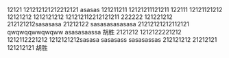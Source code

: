 12121
121212121212212121
asasas
121211211
12121211121211
122111
12121121212
12121212
1212121212
121212112212121211
222222
121221212
212121212sasasasa
21212122
sasasasasasasa
21212121212112121
qwqwqqwwqwqww
asasasaassa
胡胜
2121212
1212122221212
1212112221212
1212121212sasasa
sasasass
sasasassas
212121212
21212121
121212121
胡胜
